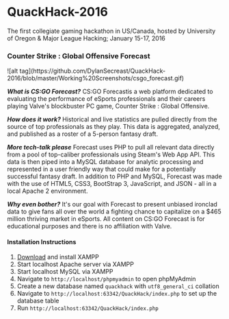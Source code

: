 # QuackHack-2016
The first collegiate gaming hackathon in US/Canada, hosted by University of Oregon & Major League Hacking; January 15-17, 2016

<h3>Counter Strike : Global Offensive Forecast</h3>
![alt tag](https://github.com/DylanSecreast/QuackHack-2016/blob/master/Working%20Screenshots/csgo_forecast.gif)

_**What is CS:GO Forecast?**_ CS:GO Forecastis a web platform dedicated to evaluating the performance of eSports professionals and their careers playing Valve's blockbuster PC game, Counter Strike : Global Offensive.

_**How does it work?**_ Historical and live statistics are pulled directly from the source of top professionals as they play. 
This data is aggregated, analyzed, and published as a roster of a 5-person fantasy draft.

_**More tech-talk please**_ Forecast uses PHP to pull all relevant data directly from a pool of top-caliber professionals using Steam's Web App API. 
This data is then piped into a MySQL database for analytic processing and represented in a user friendly way that could make for a potentially successful fantasy draft.
In addition to PHP and MySQL, Forecast was made with the use of HTML5, CSS3, BootStrap 3, JavaScript, and JSON - all in a local Apache 2 environment.

_**Why even bother?**_ It's our goal with Forecast to present unbiased ironclad data to give fans all over the world a fighting chance to capitalize on a $465 million thriving market in eSports. 
All content on CS:GO Forecast is for educational purposes and there is no affiliation with Valve.

<h4>Installation Instructions</h4>

1. [Download](https://www.apachefriends.org/index.html) and install XAMPP
2. Start localhost Apache server via XAMPP
3. Start localhost MySQL via XAMPP
4. Navigate to `http://localhost/phpmyadmin` to open phpMyAdmin
5. Create a new database named `quackhack` with `utf8_general_ci` collation
6. Navigate to `http://localhost:63342/QuackHack/index.php` to set up the database table
7. Run `http://localhost:63342/QuackHack/index.php`
